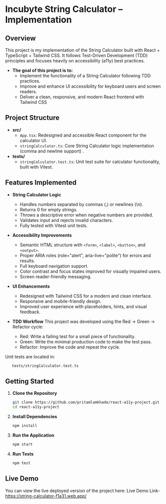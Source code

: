 # Incubyte String Calculator – Implementation

## Overview

This project is my implementation of the String Calculator built with React + TypeScript + Tailwind CSS.
It follows Test-Driven Development (TDD) principles and focuses heavily on accessibility (a11y) best practices.

- **The goal of this project is to:**
   - Implement the functionality of a String Calculator following TDD practices.
   - Improve and enhance UI accessibility for keyboard users and screen readers.
   - Deliver a clean, responsive, and modern React frontend with Tailwind CSS

## Project Structure

- **src/**
  - `App.tsx`: Redesigned and accessible React component for the calculator UI.
  - `stringCalculator.ts`: Core String Calculator logic implementation (comma and newline support) .
- **tests/**
  - `stringCalculator.test.ts`: Unit test suite for calculator functionality, built with Vitest.


## Features Implemented

- **String Calculator Logic**
   - Handles numbers separated by commas (,) or newlines (\n).
   - Returns 0 for empty strings.
   - Throws a descriptive error when negative numbers are provided.
   - Validates input and rejects invalid characters.
   - Fully tested with Vitest unit tests.

- **Accessibility Improvements**
   - Semantic HTML structure with `<form>`, `<label>`, `<button>`, and `<output>`.
   - Proper ARIA roles (role="alert", aria-live="polite") for errors and results.
   - Full keyboard navigation support.
   - Color contrast and focus states improved for visually impaired users.
   - Screen reader-friendly messaging.

- **UI Enhancements**
   - Redesigned with Tailwind CSS for a modern and clean interface.
   - Responsive and mobile-friendly design.
   - Improved user experience with placeholders, hints, and visual feedback.

- **TDD Workflow**
  This project was developed using the Red → Green → Refactor cycle:
   - Red: Write a failing test for a small piece of functionality.
   - Green: Write the minimal production code to make the test pass.
   - Refactor: Improve the code and repeat the cycle.

Unit tests are located in:
   ```bash
      tests/stringCalculator.test.ts
   ```

## Getting Started

1. **Clone the Repository**

   ```bash
   git clone https://github.com/pritamlamkhade/react-a11y-project.git
   cd react-a11y-project
   ```

2. **Install Dependencies**

   ```bash
   npm install
   ```

3. **Run the Application**

   ```bash
   npm start
   ```

4. **Run Tests**

   ```bash
   npm test
   ```


## Live Demo
You can view the live deployed version of the project here:
Live Demo Link- https://string-calculator-f1a31.web.app/